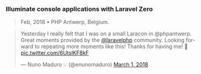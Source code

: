 ### Illuminate console applications with Laravel Zero
> Feb, 2018 • PHP Antwerp, Belgium.

<blockquote class="twitter-tweet tw-align-center" data-lang="en"><p lang="en" dir="ltr">Yesterday I really felt that I was on a small Laracon in @phpantwerp. Great moments provided by the <a href="https://twitter.com/laravelphp?ref_src=twsrc%5Etfw">@laravelphp</a> community. Looking forward to repeating more moments like this! Thanks for having me! 💖 <a href="https://t.co/6UtslKF8kF">pic.twitter.com/6UtslKF8kF</a></p>&mdash; Nuno Maduro 💡 (@enunomaduro) <a href="https://twitter.com/enunomaduro/status/969206094177370112?ref_src=twsrc%5Etfw">March 1, 2018</a></blockquote> <script async src="https://platform.twitter.com/widgets.js" charset="utf-8"></script>
